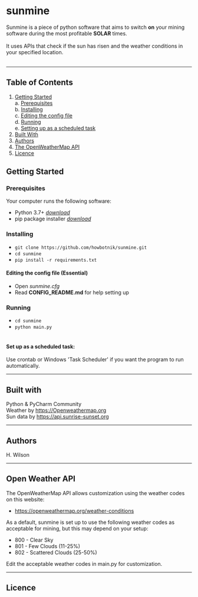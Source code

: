 # sunmine

Sunmine is a piece of python software that aims to switch **on** your mining software during the most profitable **SOLAR** times. 
<br><br> 
It uses APIs that check if the sun has risen and the weather conditions in your specified location.
<br><br>

---

## Table of Contents

1. [Getting Started](#getting-started)<br>
    a. [Prerequisites](#prerequisites)<br>
    b. [Installing](#installing)<br>
    c. [Editing the config file](#editing-config)<br>
    d. [Running](#running)<br>
    e. [Setting up as a scheduled task](#setting-up-as-scheduled-task)<br>
2. [Built With](#built-with)
3. [Authors](#authors)
4. [The OpenWeatherMap API](#open-weather)
5. [Licence](#licence)


## Getting Started <a name="getting-started"></a>

### Prerequisites <a name="prerequisites"></a>
Your computer runs the following software:
* Python 3.7+ *[download](https://www.python.org/downloads/)*
* pip package installer *[download](https://pip.pypa.io/en/stable/installing/)*

### Installing <a name="installing"></a>

* `git clone https://github.com/howbotnik/sunmine.git`
* `cd sunmine`
* `pip install -r requirements.txt` 

#### Editing the config file (Essential) <a name="editing-config"></a>
* Open *sunmine.cfg*
* Read **CONFIG_README.md** for help setting up

### Running <a name="running"></a>
* `cd sunmine`
* `python main.py` <br/><br/>

#### Set up as a scheduled task: <a name="setting-up-as-a-scheduled-task"></a>
Use crontab or Windows 'Task Scheduler' if you want the program to run automatically.

---

## Built with <a name="built-with"></a>
Python & PyCharm Community <br>
Weather by https://Openweathermap.org <br>
Sun data by https://api.sunrise-sunset.org


---

## Authors <a name="authors"></a>
H. Wilson

---

## Open Weather API <a name="open-weather"></a>

The OpenWeatherMap API allows customization using the weather codes on this website:
* https://openweathermap.org/weather-conditions

As a default, sunmine is set up to use the following weather codes as acceptable for mining, but this may depend on your setup:
* 800 - Clear Sky 
* 801 - Few Clouds (11-25%)
* 802 - Scattered Clouds (25-50%)

Edit the acceptable weather codes in main.py for customization.


---

## Licence <a name="licence"></a>

